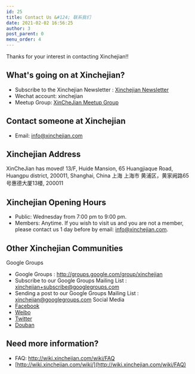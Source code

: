 ```yaml
---
id: 25
title: Contact Us &#124; 联系我们
date: 2021-02-02 16:56:25
author: 3
post_parent: 0
menu_order: 4
---
```


Thanks for your interest in contacting Xinchejian!!

## What's going on at Xinchejian?

* Subscribe to the Xinchejian Newsletter : [Xinchejian Newsletter](http://eepurl.com/oiiqn)
* Wechat account: xinchejian
* Meetup Group: [XinCheJian Meetup Group](http://www.meetup.com/xinchejian-meetup)

## Contact someone at Xinchejian

* Email: [info@xinchejian.com](mailto:info@xinchejian.com)

## Xinchejian Address

XinCheJian has moved! 13/F, Huide Mansion, 65 Huangjiaque Road, Huangpu district, 200011, Shanghai, China 上海 上海市 黄浦区，黄家阙路65号惠德大厦13楼, 200011

## Xinchejian Opening Hours

* Public: Wednesday from 7:00 pm to 9:00 pm.
* Members: Anytime. If you wish to visit us and you are not a member, please contact us 1 day before by email: info@xinchejian.com.

## Other Xinchejian Communities

Google Groups
* Google Groups : <http://groups.google.com/group/xinchejian>
* Subscribe to our Google Groups Mailing List : [xinchejian+subscribe@googlegroups.com](mailto:xinchejian+subscribe@googlegroups.com)
* Sending a post to our Google Groups Mailing List : [xinchejian@googlegroups.com](mailto:xinchejian@googlegroups.com)
Social Media
* [Facebook](http://www.facebook.com/pages/新车间-Xin-Che-Jian/175737115791930)
* [Weibo](http://www.weibo.com/xinchejian)
* [Twitter](http://twitter.com/xinchejian)
* [Douban](http://www.douban.com/people/50667890/)

## Need more information?

* FAQ: <http://wiki.xinchejian.com/wiki/FAQ>
* [http://wiki.xinchejian.com/wiki/](http://wiki.xinchejian.com/wiki/FAQ)
